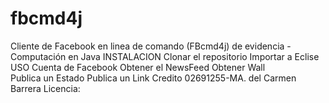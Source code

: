 # fbcmd4j
Cliente de Facebook  en linea de comando  (FBcmd4j) de evidencia -Computación en Java
INSTALACION
Clonar el repositorio
Importar a Eclise 
USO
Cuenta de Facebook
Obtener el NewsFeed
Obtener Wall  
Publica un Estado
Publica un Link
Credito
02691255-MA. del Carmen Barrera
Licencia: 
